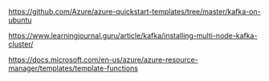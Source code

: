 

https://github.com/Azure/azure-quickstart-templates/tree/master/kafka-on-ubuntu

https://www.learningjournal.guru/article/kafka/installing-multi-node-kafka-cluster/

https://docs.microsoft.com/en-us/azure/azure-resource-manager/templates/template-functions
